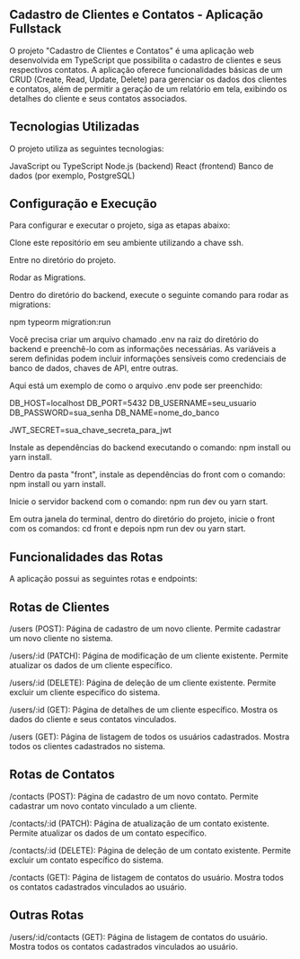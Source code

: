 ## Cadastro de Clientes e Contatos - Aplicação Fullstack

O projeto "Cadastro de Clientes e Contatos" é uma aplicação web desenvolvida em TypeScript que possibilita o cadastro de clientes e seus respectivos contatos. A aplicação oferece funcionalidades básicas de um CRUD (Create, Read, Update, Delete) para gerenciar os dados dos clientes e contatos, além de permitir a geração de um relatório em tela, exibindo os detalhes do cliente e seus contatos associados.

## Tecnologias Utilizadas

O projeto utiliza as seguintes tecnologias:

JavaScript ou TypeScript
Node.js (backend)
React (frontend)
Banco de dados (por exemplo, PostgreSQL)

## Configuração e Execução

Para configurar e executar o projeto, siga as etapas abaixo:

Clone este repositório em seu ambiente utilizando a chave ssh.

Entre no diretório do projeto.

Rodar as Migrations.

Dentro do diretório do backend, execute o seguinte comando para rodar as migrations:

npm typeorm migration:run

Você precisa criar um arquivo chamado .env na raiz do diretório do backend e preenchê-lo com as informações necessárias. As variáveis a serem definidas podem incluir informações sensíveis como credenciais de banco de dados, chaves de API, entre outras.

Aqui está um exemplo de como o arquivo .env pode ser preenchido:

DB_HOST=localhost
DB_PORT=5432
DB_USERNAME=seu_usuario
DB_PASSWORD=sua_senha
DB_NAME=nome_do_banco

JWT_SECRET=sua_chave_secreta_para_jwt

Instale as dependências do backend executando o comando: npm install ou yarn install.

Dentro da pasta "front", instale as dependências do front com o comando: npm install ou yarn install.

Inicie o servidor backend com o comando: npm run dev ou yarn start.

Em outra janela do terminal, dentro do diretório do projeto, inicie o front com os comandos: cd front e depois npm run dev ou yarn start.

## Funcionalidades das Rotas

A aplicação possui as seguintes rotas e endpoints:

## Rotas de Clientes

/users (POST): Página de cadastro de um novo cliente. Permite cadastrar um novo cliente no sistema.

/users/:id (PATCH): Página de modificação de um cliente existente. Permite atualizar os dados de um cliente específico.

/users/:id (DELETE): Página de deleção de um cliente existente. Permite excluir um cliente específico do sistema.

/users/:id (GET): Página de detalhes de um cliente específico. Mostra os dados do cliente e seus contatos vinculados.

/users (GET): Página de listagem de todos os usuários cadastrados. Mostra todos os clientes cadastrados no sistema.

## Rotas de Contatos

/contacts (POST): Página de cadastro de um novo contato. Permite cadastrar um novo contato vinculado a um cliente.

/contacts/:id (PATCH): Página de atualização de um contato existente. Permite atualizar os dados de um contato específico.

/contacts/:id (DELETE): Página de deleção de um contato existente. Permite excluir um contato específico do sistema.

/contacts (GET): Página de listagem de contatos do usuário. Mostra todos os contatos cadastrados vinculados ao usuário.

## Outras Rotas

/users/:id/contacts (GET): Página de listagem de contatos do usuário. Mostra todos os contatos cadastrados vinculados ao usuário.
